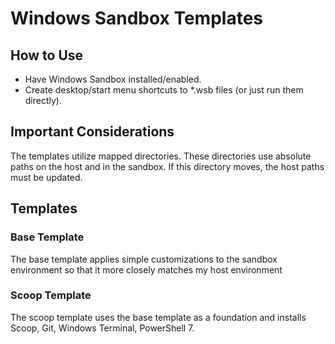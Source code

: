 # Windows Sandbox Templates

## How to Use

- Have Windows Sandbox installed/enabled.
- Create desktop/start menu shortcuts to *.wsb files (or just run them directly).


## Important Considerations

The templates utilize mapped directories. These directories use absolute paths on the host and in the sandbox. If this directory moves, the host paths must be updated.


## Templates

### Base Template

The base template applies simple customizations to the sandbox environment so that it more closely matches my host environment


### Scoop Template

The scoop template uses the base template as a foundation and installs Scoop, Git, Windows Terminal, PowerShell 7.
